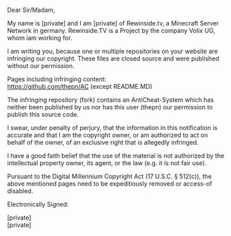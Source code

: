 Dear Sir/Madam,

My name is [private] and I am [private] of Rewinside.tv, a Minecraft Server Network in germany. Rewinside.TV is a Project by the company Volix UG, whom iam working for.

I am writing you, because one or multiple repositories on your website are infringing our copyright. These files are closed source and were published without our permission.

Pages including infringing content:  
https://github.com/thepn/AC (except README.MD)

The infringing repository (fork) contains an AntiCheat-System which has neither been published by us nor has this user (thepn) our permission to publish this source code.

I swear, under penalty of perjury, that the information in this notification is accurate and that I am the copyright owner, or am authorized to act on behalf of the owner, of an exclusive right that is allegedly infringed.

I have a good faith belief that the use of the material is not authorized by the intellectual property owner, its agent, or the law (e.g. it is not fair use).

Pursuant to the Digital Millennium Copyright Act (17 U.S.C. § 512(c)), the above mentioned pages need to be expeditiously removed or access-of disabled.

Electronically Signed:

[private]  
[private]

